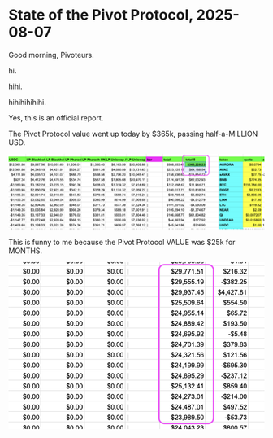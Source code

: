 # State of the Pivot Protocol, 2025-08-07

Good morning, Pivoteurs.

hi.

hihi.

hihihihihihi.

Yes, this is an official report.

The Pivot Protocol value went up today by $365k, passing half-a-MILLION USD.

![Change in protocol NAV 15x'd protocol NAV for months](imgs/01a-delta.png)

This is funny to me because the Pivot Protocol VALUE was $25k for MONTHS.

![Portfolio NAV was ~$25k for months](imgs/01b-nav.png)
